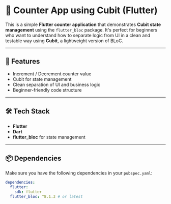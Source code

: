 # 🧮 Counter App using Cubit (Flutter)

This is a simple **Flutter counter application** that demonstrates **Cubit state management** using the `flutter_bloc` package. It's perfect for beginners who want to understand how to separate logic from UI in a clean and testable way using **Cubit**, a lightweight version of BLoC.

---

## 🚀 Features

- Increment / Decrement counter value
- Cubit for state management
- Clean separation of UI and business logic
- Beginner-friendly code structure

---

## 🛠️ Tech Stack

- **Flutter**
- **Dart**
- **flutter_bloc** for state management

---

## 📦 Dependencies

Make sure you have the following dependencies in your `pubspec.yaml`:

```yaml
dependencies:
  flutter:
    sdk: flutter
  flutter_bloc: ^8.1.3 # or latest
